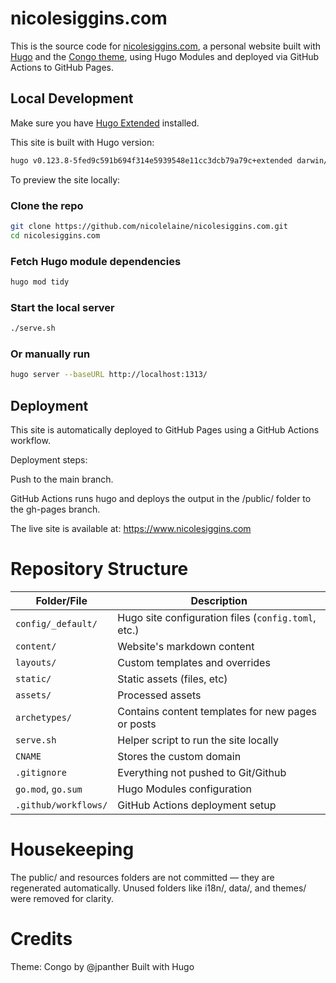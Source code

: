 # nicolesiggins.com

This is the source code for [nicolesiggins.com](https://www.nicolesiggins.com), a personal website built with [Hugo](https://gohugo.io/) and the [Congo theme](https://github.com/jpanther/congo), using Hugo Modules and deployed via GitHub Actions to GitHub Pages.

## Local Development

Make sure you have [Hugo Extended](https://gohugo.io/getting-started/installing/) installed.

This site is built with Hugo version:

```bash
hugo v0.123.8-5fed9c591b694f314e5939548e11cc3dcb79a79c+extended darwin/amd64 BuildDate=2024-03-07T13:14:42Z VendorInfo=gohugoio
```

To preview the site locally:

### Clone the repo
```bash
git clone https://github.com/nicolelaine/nicolesiggins.com.git
cd nicolesiggins.com
```

### Fetch Hugo module dependencies
```bash
hugo mod tidy
```

### Start the local server
```bash
./serve.sh
```

### Or manually run 
```bash
hugo server --baseURL http://localhost:1313/
```

## Deployment 

This site is automatically deployed to GitHub Pages using a GitHub Actions workflow.

Deployment steps:

Push to the main branch.

GitHub Actions runs hugo and deploys the output in the /public/ folder to the gh-pages branch.

The live site is available at:
https://www.nicolesiggins.com

# Repository Structure

| Folder/File          | Description                                               |
| -------------------- | --------------------------------------------------------- |
| `config/_default/`   | Hugo site configuration files (`config.toml`, etc.)       |
| `content/`           | Website's markdown content                                |
| `layouts/`           | Custom templates and overrides                            |
| `static/`            | Static assets (files, etc)                                |
| `assets/`            | Processed assets                                          |
| `archetypes/`        | Contains content templates for new pages or posts         |
| `serve.sh`           | Helper script to run the site locally                     |
| `CNAME`              | Stores the custom domain                                  |
| `.gitignore`         | Everything not pushed to Git/Github                       |
| `go.mod`, `go.sum`   | Hugo Modules configuration                                |
| `.github/workflows/` | GitHub Actions deployment setup                           |

# Housekeeping

The public/ and resources folders are not committed — they are regenerated automatically.
Unused folders like i18n/, data/, and themes/ were removed for clarity.

# Credits

Theme: Congo by @jpanther
Built with Hugo

